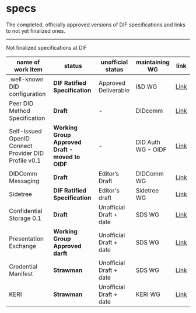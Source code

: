 # specs
The completed, officially approved versions of DIF specifications and links to not yet finalized ones. 


---

Not finalized specifications at DIF


| name of work item  | status  | unofficial status  | maintaining WG  | link |
|---|---|---|-----| ---| 
| .well-known DID configuration  | __DIF Ratified Specification__ | Approved Deliverable  | I&D WG  | [Link](https://identity.foundation/specs/did-configuration/) |
| Peer DID Method Specification  | __Draft__ | -  | DIDcomm  | [Link](https://identity.foundation/peer-did-method-spec/) |
| Self-Issued OpenID Connect Provider DID Profile v0.1  | __Working Group Approved Draft - moved to OIDF__  |  -  | DID Auth WG - OIDF  | [Link](https://identity.foundation/did-siop/) |
| DIDComm Messaging  | __Draft__  | Editor’s Draft   | DIDComm WG | [Link](https://identity.foundation/didcomm-messaging/spec/) |
| Sidetree    | __DIF Ratified Specification__   | Editor's draft   | Sidetree WG | [Link](https://identity.foundation/sidetree/spec/) |
| Confidential Storage 0.1 | __Draft__ |  Unofficial Draft + date |SDS WG | [Link](https://identity.foundation/confidential-storage/) |
| Presentation Exchange | __Working Group Approved darft__ |  Unofficial Draft + date |SDS WG | [Link](https://github.com/decentralized-identity/presentation-exchange) |
| Credential Manifest | __Strawman__ |  Unofficial Draft + date | SDS WG | [Link](https://github.com/decentralized-identity/credential-manifest/) |
| KERI | __Strawman__ |  Unofficial Draft + date | KERI WG | [Link](https://github.com/decentralized-identity/keri) |

